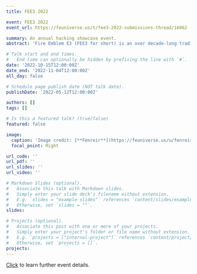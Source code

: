 ```yaml
---
title: FEE3 2022

event: FEE3 2022
event_url: https://feuniverse.us/t/fee3-2022-submissions-thread/16062

summary: An annual hacking showcase event.
abstract: 'Fire Emblem E3 (FEE3 for short) is an over decade-long tradition in the Fire Emblem hacking community wherein Fire Emblem romhacks and fangames are showcased for fellow hack creators, players, and Fire Emblem enthusiasts to view to see the community’s progress in the past year.'

# Talk start and end times.
#   End time can optionally be hidden by prefixing the line with `#`.
date: '2022-10-15T12:00:00Z'
date_end: '2022-11-04T12:00:00Z'
all_day: false

# Schedule page publish date (NOT talk date).
publishDate: '2022-05-12T12:00:00Z'

authors: []
tags: []

# Is this a featured talk? (true/false)
featured: false

image:
  caption: 'Image credit: [**Fenreir**](https://feuniverse.us/u/fenreir/)'
  focal_point: Right

url_code: ''
url_pdf: ''
url_slides: ''
url_video: ''

# Markdown Slides (optional).
#   Associate this talk with Markdown slides.
#   Simply enter your slide deck's filename without extension.
#   E.g. `slides = "example-slides"` references `content/slides/example-slides.md`.
#   Otherwise, set `slides = ""`.
slides:

# Projects (optional).
#   Associate this post with one or more of your projects.
#   Simply enter your project's folder or file name without extension.
#   E.g. `projects = ["internal-project"]` references `content/project/deep-learning/index.md`.
#   Otherwise, set `projects = []`.
projects:
---
```


[Click](https://feuniverse.us/t/fee3-2022-submissions-thread/16062) to learn further event details.
